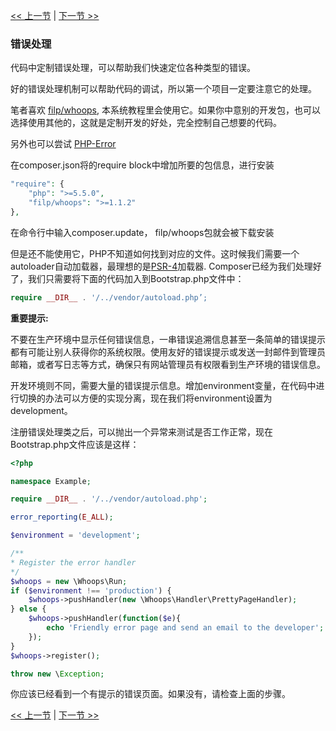 [<< 上一节](02-composer.md) | [下一节 >>](04-http.md)

### 错误处理

代码中定制错误处理，可以帮助我们快速定位各种类型的错误。

好的错误处理机制可以帮助代码的调试，所以第一个项目一定要注意它的处理。

笔者喜欢 [filp/whoops](https://github.com/filp/whoops), 本系统教程里会使用它。如果你中意别的开发包，也可以选择使用其他的，这就是定制开发的好处，完全控制自己想要的代码。

另外也可以尝试 [PHP-Error](https://github.com/JosephLenton/PHP-Error)

在composer.json将的require block中增加所要的包信息，进行安装

```php
"require": {
    "php": ">=5.5.0",
    "filp/whoops": ">=1.1.2"
},
```

在命令行中输入composer.update， filp/whoops包就会被下载安装

但是还不能使用它，PHP不知道如何找到对应的文件。这时候我们需要一个autoloader自动加载器，最理想的是[PSR-4](http://www.php-fig.org/psr/psr-4/)加载器. Composer已经为我们处理好了，我们只需要将下面的代码加入到Bootstrap.php文件中：

```php
require __DIR__ . '/../vendor/autoload.php’;
```

**重要提示:** 

不要在生产环境中显示任何错误信息，一串错误追溯信息甚至一条简单的错误提示都有可能让别人获得你的系统权限。使用友好的错误提示或发送一封邮件到管理员邮箱，或者写日志等方式，确保只有网站管理员有权限看到生产环境的错误信息。

开发环境则不同，需要大量的错误提示信息。增加environment变量，在代码中进行切换的办法可以方便的实现分离，现在我们将environment设置为development。

注册错误处理类之后，可以抛出一个异常来测试是否工作正常，现在Bootstrap.php文件应该是这样：

```php
<?php

namespace Example;

require __DIR__ . '/../vendor/autoload.php';

error_reporting(E_ALL);

$environment = 'development';

/**
* Register the error handler
*/
$whoops = new \Whoops\Run;
if ($environment !== 'production') {
    $whoops->pushHandler(new \Whoops\Handler\PrettyPageHandler);
} else {
    $whoops->pushHandler(function($e){
        echo 'Friendly error page and send an email to the developer';
    });
}
$whoops->register();

throw new \Exception;

```

你应该已经看到一个有提示的错误页面。如果没有，请检查上面的步骤。

[<< 上一节](02-composer.md) | [下一节 >>](04-http.md)

